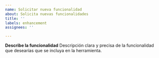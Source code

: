 ```yaml
---
name: Solicitar nueva funcionalidad
about: Solicita nuevas funcionalidades
title: ''
labels: enhancement
assignees: ''

---
```


**Describe la funcionalidad**
Descripción clara y precisa de la funcionalidad que desearías que se incluya en la herramienta.
